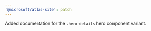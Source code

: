 ```yaml
---
'@microsoft/atlas-site': patch
---
```


Added documentation for the `.hero-details` hero component variant.
